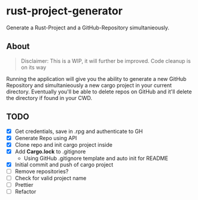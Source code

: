 # rust-project-generator

Generate a Rust-Project and a GitHub-Repository simultanieously.

## About

> Disclaimer:
> This is a WIP, it will further be improved.
> Code cleanup is on its way

Running the application will give you the ability to generate a new GitHub Repository and simultanieously a new cargo project in your current directory.
Eventually you'll be able to delete repos on GitHub and it'll delete the directory if found in your CWD.

## TODO

- [X] Get credentials, save in .rpg and authenticate to GH
- [X] Generate Repo using API
- [X] Clone repo and init cargo project inside
- [X] Add **Cargo.lock** to .gitignore 
    - Using GitHub .gitignore template and auto init for README
- [X] Initial commit and push of cargo project
- [ ] Remove repositories?
- [ ] Check for valid project name
- [ ] Prettier 
- [ ] Refactor
